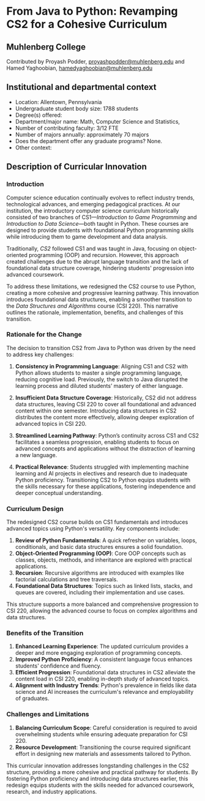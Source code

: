 # From Java to Python: Revamping CS2 for a Cohesive Curriculum

## Muhlenberg College
Contributed by Proyash Podder, proyashpodder@muhlenberg.edu and Hamed Yaghoobian, hamedyaghoobian@muhlenberg.edu


## Institutional and departmental context
- Location: Allentown, Pennsylvania
- Undergraduate student body size: 1788 students
- Degree(s) offered:
- Department/major name: Math, Computer Science and Statistics, 
- Number of contributing faculty: 3/12 FTE
- Number of majors annually: approximately 70 majors
- Does the department offer any graduate programs? None. 
- Other context:

## Description of Curricular Innovation  

### Introduction  

Computer science education continually evolves to reflect industry trends, technological advances, and emerging pedagogical practices. At our institution, the introductory computer science curriculum historically consisted of two branches of CS1—*Introduction to Game Programming* and *Introduction to Data Science*—both taught in Python. These courses are designed to provide students with foundational Python programming skills while introducing them to game development and data analysis.  

Traditionally, *CS2* followed CS1 and was taught in Java, focusing on object-oriented programming (OOP) and recursion. However, this approach created challenges due to the abrupt language transition and the lack of foundational data structure coverage, hindering students' progression into advanced coursework.  

To address these limitations, we redesigned the CS2 course to use Python, creating a more cohesive and progressive learning pathway. This innovation introduces foundational data structures, enabling a smoother transition to the *Data Structures and Algorithms* course (CSI 220). This narrative outlines the rationale, implementation, benefits, and challenges of this transition.  

### Rationale for the Change  

The decision to transition CS2 from Java to Python was driven by the need to address key challenges:  

1. **Consistency in Programming Language**: Aligning CS1 and CS2 with Python allows students to master a single programming language, reducing cognitive load. Previously, the switch to Java disrupted the learning process and diluted students’ mastery of either language.  

2. **Insufficient Data Structure Coverage**: Historically, CS2 did not address data structures, leaving CSI 220 to cover all foundational and advanced content within one semester. Introducing data structures in CS2 distributes the content more effectively, allowing deeper exploration of advanced topics in CSI 220.  

3. **Streamlined Learning Pathway**: Python’s continuity across CS1 and CS2 facilitates a seamless progression, enabling students to focus on advanced concepts and applications without the distraction of learning a new language.  

4. **Practical Relevance**: Students struggled with implementing machine learning and AI projects in electives and research due to inadequate Python proficiency. Transitioning CS2 to Python equips students with the skills necessary for these applications, fostering independence and deeper conceptual understanding.  

### Curriculum Design  

The redesigned CS2 course builds on CS1 fundamentals and introduces advanced topics using Python's versatility. Key components include:  

1. **Review of Python Fundamentals**: A quick refresher on variables, loops, conditionals, and basic data structures ensures a solid foundation.  
2. **Object-Oriented Programming (OOP)**: Core OOP concepts such as classes, objects, methods, and inheritance are explored with practical applications.  
3. **Recursion**: Recursive algorithms are introduced with examples like factorial calculations and tree traversals.  
4. **Foundational Data Structures**: Topics such as linked lists, stacks, and queues are covered, including their implementation and use cases.  

This structure supports a more balanced and comprehensive progression to CSI 220, allowing the advanced course to focus on complex algorithms and data structures.  

### Benefits of the Transition  

1. **Enhanced Learning Experience**: The updated curriculum provides a deeper and more engaging exploration of programming concepts.  
2. **Improved Python Proficiency**: A consistent language focus enhances students' confidence and fluency.  
3. **Efficient Progression**: Foundational data structures in CS2 alleviate the content load in CSI 220, enabling in-depth study of advanced topics.  
4. **Alignment with Industry Trends**: Python's prevalence in fields like data science and AI increases the curriculum's relevance and employability of graduates.  

### Challenges and Limitations  

1. **Balancing Curriculum Scope**: Careful consideration is required to avoid overwhelming students while ensuring adequate preparation for CSI 220.  
2. **Resource Development**: Transitioning the course required significant effort in designing new materials and assessments tailored to Python.  

This curricular innovation addresses longstanding challenges in the CS2 structure, providing a more cohesive and practical pathway for students. By fostering Python proficiency and introducing data structures earlier, this redesign equips students with the skills needed for advanced coursework, research, and industry applications.  
